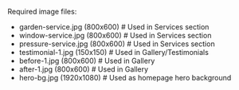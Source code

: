 Required image files:
- garden-service.jpg (800x600)         # Used in Services section
- window-service.jpg (800x600)         # Used in Services section
- pressure-service.jpg (800x600)       # Used in Services section
- testimonial-1.jpg (150x150)          # Used in Gallery/Testimonials
- before-1.jpg (800x600)               # Used in Gallery
- after-1.jpg (800x600)                # Used in Gallery
- hero-bg.jpg (1920x1080)              # Used as homepage hero background

